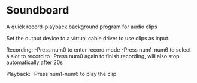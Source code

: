 # Soundboard
A quick record-playback background program for audio clips


Set the output device to a virtual cable driver to use clips as input.

Recording:
-Press num0 to enter record mode
-Press num1-num6 to select a slot to record to
-Press num0 again to finish recording, will also stop automatically after 20s

Playback:
-Press num1-num6 to play the clip
